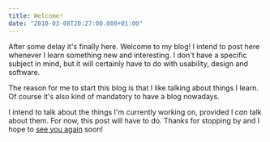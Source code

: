```yaml
---
title: Welcome!
date: "2010-03-08T20:27:00.000+01:00"
---
```


After some delay it's finally here. Welcome to my blog! I intend to post here whenever I learn something new and interesting. I don't have a specific subject in mind, but it will certainly have to do with usability, design and software.

The reason for me to start this blog is that I like talking about things I learn. Of course it's also kind of mandatory to have a blog nowadays.

I intend to talk about the things I'm currently working on, provided I _can_ talk about them. For now, this post will have to do. Thanks for stopping by and I hope to [see you again](feed://feeds.feedburner.com/annemame) soon!
